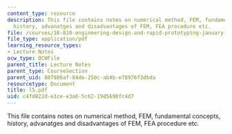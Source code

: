 ```yaml
---
content_type: resource
description: This file contains notes on numerical method, FEM, fundamental concepts,
  history, advanatges and disadvantages of FEM, FEA procedure etc.
file: /courses/16-810-engineering-design-and-rapid-prototyping-january-iap-2005/c4fd822de1cee3a65c6219d5690fc4d7_l5.pdf
file_type: application/pdf
learning_resource_types:
- Lecture Notes
ocw_type: OCWFile
parent_title: Lecture Notes
parent_type: CourseSection
parent_uid: 807886af-84de-250c-ab4b-e78976f3dbda
resourcetype: Document
title: l5.pdf
uid: c4fd822d-e1ce-e3a6-5c62-19d5690fc4d7
---
```

This file contains notes on numerical method, FEM, fundamental concepts, history, advanatges and disadvantages of FEM, FEA procedure etc.

